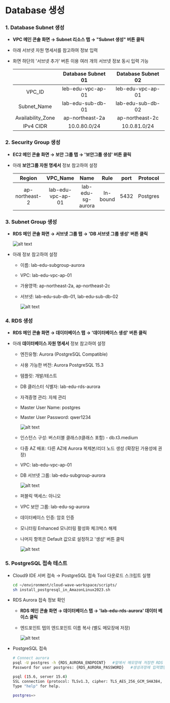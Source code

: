 # Database 생성

### 1. Database Subnet 생성

- **VPC 메인 콘솔 화면 → Subnet 리소스 탭 → "Subnet 생성" 버튼 클릭**

- 아래 서브넷 자원 명세서를 참고하여 정보 입력

- 화면 하단의 '서브넷 추가' 버튼 이용 여러 개의 서브넷 정보 동시 입력 가능 

    |                   |Database Subnet 01|Database Subnet 02|
    |:---:|:---:|:---:|
    |VPC_ID             |leb-edu-vpc-ap-01|leb-edu-vpc-ap-01|
    |Subnet_Name        |lab-edu-sub-db-01|lab-edu-sub-db-02|
    |Availability_Zone  |ap-northeast-2a|ap-northeast-2c|
    |IPv4 CIDR          |10.0.80.0/24|10.0.81.0/24|

### 2. Security Group 생성

- **EC2 메인 콘솔 화면 → 보안 그룹 탭 → '보안그룹 생성' 버튼 클릭**

- 아래 **보안그룹 자원 명세서** 정보 참고하여 설정

    |Region         |VPC_Name           |Name               |Rule       |port   |Protocol   |Source|
    |:---:|:---:|:---:|:---:|:---:|:---:|:---:|
    |ap-northeast-2 |lab-edu-vpc-ap-01  |lab-edu-sg-aurora  |In-bound   |5432   |Postgres   |10.0.0.0/16|

### 3. Subnet Group 생성

- **RDS 메인 콘솔 화면 → 서브넷 그룹 탭 → 'DB 서브넷 그룹 생성' 버튼 클릭**

    ![alt text](./img/db_subnet_group_01.png)

- 아래 정보 참고하여 설정

    - 이름: lab-edu-subgroup-aurora

    - VPC: lab-edu-vpc-ap-01

    - 가용영역: ap-northeast-2a, ap-northeast-2c

    - 서브넷: lab-edu-sub-db-01, lab-edu-sub-db-02

        ![alt text](./img/db_subnet_group_02.png)

### 4. RDS 생성

- **RDS 메인 콘솔 화면 → 데이터베이스 탭 → '데이터베이스 생성' 버튼 클릭**

- 아래 **데이터베이스 자원 명세서** 정보 참고하여 설정

    - 엔진유형: Aurora (PostgreSQL Compatible)

    - 사용 가능한 버전: Aurora PostgreSQL 15.3

    - 템플릿: 개발/테스트

    - DB 클러스터 식별자: lab-edu-rds-aurora

    - 자격증명 관리: 자체 관리

    - Master User Name: postgres

    - Master User Password: qwer1234

        ![alt text](./img/db_aurora_01.png)
        
    - 인스턴스 구성: 버스터블 클래스(t클래스 포함) - db.t3.medium

    - 다중 AZ 배포: 다른 AZ에 Aurora 복제본/리더 노드 생성 (확장된 가용성에 권장)

    - VPC: lab-edu-vpc-ap-01

    - DB 서브넷 그룹: lab-edu-subgroup-aurora

        ![alt text](./img/db_aurora_02.png)
        
    - 퍼블릭 액세스: 아니오

    - VPC 보안 그룹: lab-edu-sg-aurora

    - 데이터베이스 인증: 암호 인증

    - 모니터링 Enhanced 모니터링 활성화 체크박스 해제

    - 나머지 항목은 Default 값으로 설정하고 '생성' 버튼 클릭

        ![alt text](./img/db_aurora_03.png)

### 5. PostgreSQL 접속 테스트

- Cloud9 IDE 서버 접속 → PostgreSQL 접속 Tool 다운로드 스크립트 실행

    ```bash
    cd ~/environment/cloud-wave-workspace/scripts/
    sh install_postgresql_in_AmazonLinux2023.sh
    ```

- RDS Aurora 접속 정보 확인

    - **RDS 메인 콘솔 화면 → 데이터베이스 탭 → 'lab-edu-rds-aurora' 데이터 베이스 클릭**

    - 엔드포인트 탭의 엔드포인트 이름 복사 (별도 메모장에 저장)

        ![alt text](./img/db_connection_01.png)

- PostgreSQL 접속

    ```bash
    # Connect aurora
    psql -U postgres -h {RDS_AURORA_ENDPOINT}   #앞에서 메모장에 저장한 RDS Aurora 엔드포인 정보 입력
    Password for user postgres: {RDS_AURORA_PASSWORD}   #생성과정에 입력했던 패스워드 입력

    psql (15.6, server 15.4)
    SSL connection (protocol: TLSv1.3, cipher: TLS_AES_256_GCM_SHA384, compression: off)
    Type "help" for help.

    postgres=>
    ```